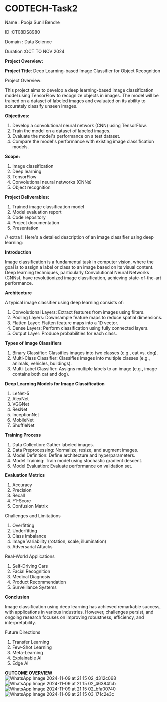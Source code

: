# CODTECH-Task2
Name : Pooja Sunil Bendre

ID :CT08DS8980

Domain : Data Science

Duration :OCT TO NOV 2024

**Project Overview:**

**Project Title**: Deep Learning-based Image Classifier for Object Recognition

Project Overview:

This project aims to develop a deep learning-based image classification model using TensorFlow to recognize objects in images. The model will be trained on a dataset of labeled images and evaluated on its ability to accurately classify unseen images.

**Objectives:**

1. Develop a convolutional neural network (CNN) using TensorFlow.
2. Train the model on a dataset of labeled images.
3. Evaluate the model's performance on a test dataset.
4. Compare the model's performance with existing image classification models.

**Scope:**

1. Image classification
2. Deep learning
3. TensorFlow
4. Convolutional neural networks (CNNs)
5. Object recognition

**Project Deliverables:**

1. Trained image classification model
2. Model evaluation report
3. Code repository
4. Project documentation
5. Presentation

// extra !!
Here's a detailed description of an image classifier using deep learning:

**Introduction**

Image classification is a fundamental task in computer vision, where the goal is to assign a label or class to an image based on its visual content. Deep learning techniques, particularly Convolutional Neural Networks (CNNs), have revolutionized image classification, achieving state-of-the-art performance.

**Architecture**

A typical image classifier using deep learning consists of:

1. Convolutional Layers: Extract features from images using filters.
2. Pooling Layers: Downsample feature maps to reduce spatial dimensions.
3. Flatten Layer: Flatten feature maps into a 1D vector.
4. Dense Layers: Perform classification using fully connected layers.
5. Output Layer: Produce probabilities for each class.

**Types of Image Classifiers**

1. Binary Classifier: Classifies images into two classes (e.g., cat vs. dog).
2. Multi-Class Classifier: Classifies images into multiple classes (e.g., animals, vehicles, buildings).
3. Multi-Label Classifier: Assigns multiple labels to an image (e.g., image contains both cat and dog).

**Deep Learning Models for Image Classification**

1. LeNet-5
2. AlexNet
3. VGGNet
4. ResNet
5. InceptionNet
6. MobileNet
7. ShuffleNet

**Training Process**

1. Data Collection: Gather labeled images.
2. Data Preprocessing: Normalize, resize, and augment images.
3. Model Definition: Define architecture and hyperparameters.
4. Model Training: Train model using stochastic gradient descent.
5. Model Evaluation: Evaluate performance on validation set.

**Evaluation Metrics**

1. Accuracy
2. Precision
3. Recall
4. F1-Score
5. Confusion Matrix

Challenges and Limitations

1. Overfitting
2. Underfitting
3. Class Imbalance
4. Image Variability (rotation, scale, illumination)
5. Adversarial Attacks

Real-World Applications

1. Self-Driving Cars
2. Facial Recognition
3. Medical Diagnosis
4. Product Recommendation
5. Surveillance Systems

**Conclusion**

Image classification using deep learning has achieved remarkable success, with applications in various industries. However, challenges persist, and ongoing research focuses on improving robustness, efficiency, and interpretability.

Future Directions

1. Transfer Learning
2. Few-Shot Learning
3. Meta-Learning
4. Explainable AI
5. Edge AI

**OUTCOME OVERVIEW**
![WhatsApp Image 2024-11-09 at 21 15 02_d312c068](https://github.com/user-attachments/assets/51837714-1357-4f99-8d26-3381d7300c63)
![WhatsApp Image 2024-11-09 at 21 15 02_46384fcb](https://github.com/user-attachments/assets/da425ea3-4044-4ff2-a0ce-56938b0db9da)
![WhatsApp Image 2024-11-09 at 21 15 02_bfa00740](https://github.com/user-attachments/assets/05eadac2-3d60-4f0f-97b0-66ac7be96a50)
![WhatsApp Image 2024-11-09 at 21 15 03_171c2e3c](https://github.com/user-attachments/assets/0800e3fc-4803-43d0-9831-293d486836fe)


